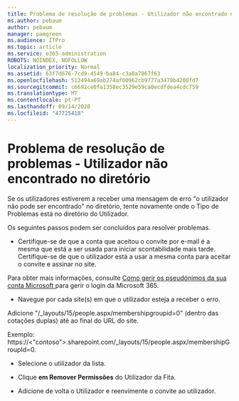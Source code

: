 ```yaml
---
title: Problema de resolução de problemas - Utilizador não encontrado no diretório
ms.author: pebaum
author: pebaum
manager: pamgreen
ms.audience: ITPro
ms.topic: article
ms.service: o365-administration
ROBOTS: NOINDEX, NOFOLLOW
localization_priority: Normal
ms.assetid: 63f7d676-7cd9-4549-ba84-c3a8a7867f63
ms.openlocfilehash: 512494a69ab274af00962cb9777a3479b4200fd7
ms.sourcegitcommit: c6692ce0fa1358ec3529e59ca0ecdfdea4cdc759
ms.translationtype: MT
ms.contentlocale: pt-PT
ms.lasthandoff: 09/14/2020
ms.locfileid: "47725418"
---
```

# <a name="troubleshoot-issue---user-not-found-in-directory"></a>Problema de resolução de problemas - Utilizador não encontrado no diretório

Se os utilizadores estiverem a receber uma mensagem de erro "o utilizador não pode ser encontrado" no diretório, tente novamente onde o Tipo de Problemas está no diretório do Utilizador.

Os seguintes passos podem ser concluídos para resolver problemas.

- Certifique-se de que a conta que aceitou o convite por e-mail é a mesma que está a ser usada para iniciar scontabilidade mais tarde. Certifique-se de que o utilizador está a usar a mesma conta para aceitar o convite e assinar no site. 

Para obter mais informações, consulte [Como gerir os pseudónimos da sua conta Microsoft </a> para gerir o login da Microsoft 365](https://support.microsoft.com/help/12407/microsoft-account-how-to-manage-aliases). 

- Navegue por cada site(s) em que o utilizador esteja a receber o erro. 

Adicione "/_layouts/15/people.aspx/membershipgroupid=0" (dentro das cotações duplas) até ao final do URL do site. 

Exemplo: https://<"contoso">.sharepoint.com/_layouts/15/people.aspx/membershipGroupId=0.

- Selecione o utilizador da lista.

- Clique **em Remover Permissões** do Utilizador da Fita. 
-  Adicione de volta o Utilizador e reenvimente o convite ao utilizador.

